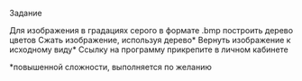 Задание

Для изображения в градациях серого в формате .bmp построить дерево цветов
Сжать изображение, используя дерево*
Вернуть изображение к исходному виду*
Ссылку на программу прикрепите в личном кабинете

*повышенной сложности, выполняется по желанию